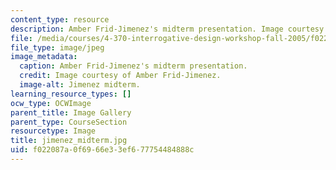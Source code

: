 ```yaml
---
content_type: resource
description: Amber Frid-Jimenez's midterm presentation. Image courtesy of Amber Frid-Jimenez.
file: /media/courses/4-370-interrogative-design-workshop-fall-2005/f022087a0f6966e33ef677754484888c_jimenez_midterm.jpg
file_type: image/jpeg
image_metadata:
  caption: Amber Frid-Jimenez's midterm presentation.
  credit: Image courtesy of Amber Frid-Jimenez.
  image-alt: Jimenez midterm.
learning_resource_types: []
ocw_type: OCWImage
parent_title: Image Gallery
parent_type: CourseSection
resourcetype: Image
title: jimenez_midterm.jpg
uid: f022087a-0f69-66e3-3ef6-77754484888c
---
```

